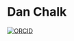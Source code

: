 # Dan Chalk

[![ORCID](https://img.shields.io/badge/ORCID-0000--0002--4165--4364-brightgreen)](https://orcid.org/0000-0002-4165-4364)